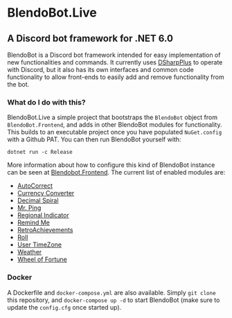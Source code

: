 # BlendoBot.Live
## A Discord bot framework for .NET 6.0

BlendoBot is a Discord bot framework intended for easy implementation of new functionalities and commands. It currently uses [DSharpPlus](https://github.com/DSharpPlus/DSharpPlus) to operate with Discord, but it also has its own interfaces and common code functionality to allow front-ends to easily add and remove functionality from the bot.

### What do I do with this?
BlendoBot.Live a simple project that bootstraps the `BlendoBot` object from `BlendoBot.Frontend`, and adds in other BlendoBot modules for functionality. This builds to an executable project once you have populated `NuGet.config` with a Github PAT. You can then run BlendoBot yourself with:
```
dotnet run -c Release
```
More information about how to configure this kind of BlendoBot instance can be seen at [Blendobot.Frontend](https://github.com/BlendoBot/BlendoBot.Frontend). The current list of enabled modules are:
- [AutoCorrect](https://github.com/BlendoBot/BlendoBot.Module.AutoCorrect)
- [Currency Converter](https://github.com/BlendoBot/BlendoBot.Module.CurrencyConverter)
- [Decimal Spiral](https://github.com/BlendoBot/BlendoBot.Module.DecimalSpiral)
- [Mr. Ping](https://github.com/BlendoBot/BlendoBot.Module.MrPing)
- [Regional Indicator](https://github.com/BlendoBot/BlendoBot.Module.RegionalIndicator)
- [Remind Me](https://github.com/BlendoBot/BlendoBot.Module.RemindMe)
- [RetroAchievements](https://github.com/BlendoBot/BlendoBot.Module.RetroAchievements)
- [Roll](https://github.com/BlendoBot/BlendoBot.Module.Roll)
- [User TimeZone](https://github.com/BlendoBot/BlendoBot.Module.UserTimeZone)
- [Weather](https://github.com/BlendoBot/BlendoBot.Module.Weather)
- [Wheel of Fortune](https://github.com/BlendoBot/BlendoBot.Module.WheelOfFortune)

### Docker
A Dockerfile and `docker-compose.yml` are also available. Simply `git clone` this repository, and `docker-compose up -d` to start BlendoBot (make sure to update the `config.cfg` once started up).